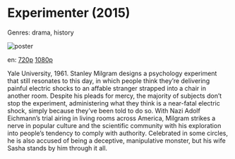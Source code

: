 # Experimenter (2015)

Genres: drama, history

![poster](http://image.tmdb.org/t/p/w500/gyFMUvk7gDMYQa988CaYz65COks.jpg)

en:
  [720p](magnet:?xt=urn:btih:68D82DEF54E10FAED595154DB3B70DB48D03C9BD&tr=udp://glotorrents.pw:6969/announce&tr=udp://tracker.opentrackr.org:1337/announce&tr=udp://torrent.gresille.org:80/announce&tr=udp://tracker.openbittorrent.com:80&tr=udp://tracker.coppersurfer.tk:6969&tr=udp://tracker.leechers-paradise.org:6969&tr=udp://p4p.arenabg.ch:1337&tr=udp://tracker.internetwarriors.net:1337)
  [1080p](magnet:?xt=urn:btih:26BAA2F010987A340AECFE1A41C18E667F2C1095&tr=udp://glotorrents.pw:6969/announce&tr=udp://tracker.opentrackr.org:1337/announce&tr=udp://torrent.gresille.org:80/announce&tr=udp://tracker.openbittorrent.com:80&tr=udp://tracker.coppersurfer.tk:6969&tr=udp://tracker.leechers-paradise.org:6969&tr=udp://p4p.arenabg.ch:1337&tr=udp://tracker.internetwarriors.net:1337)
  


Yale University, 1961. Stanley Milgram designs a psychology experiment that still resonates to this day, in which people think they’re delivering painful electric shocks to an affable stranger strapped into a chair in another room. Despite his pleads for mercy, the majority of subjects don’t stop the experiment, administering what they think is a near-fatal electric shock, simply because they’ve been told to do so. With Nazi Adolf Eichmann’s trial airing in living rooms across America, Milgram strikes a nerve in popular culture and the scientific community with his exploration into people’s tendency to comply with authority. Celebrated in some circles, he is also accused of being a deceptive, manipulative monster, but his wife Sasha stands by him through it all.